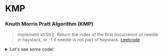 # KMP
### Knuth Morris Pratt Algorithm (KMP)

> Implement strStr(). Return the index of the first occurrence of needle in haystack, or -1 if needle is not part of haystack.
> [Leetcode](https://leetcode.com/problems/implement-strstr/)
<details><summary markdown="span">Let's see some code!</summary>

```python
class Solution:

    def indexOf(self, t, p):
        def getLongestProperPrefix(p):
            # arrarra -> [0, 0, 0, 1, 2, 3, 4]
            # amar ->    [0, 0, 1, 0]
            # aaoiaa ->  [0, 1, 0, 0, 1, 2]
            arr = [0]
            j = 0
            for i in range(1, len(p)):
                while j > 0 and p[j] != p[i]:
                    j = arr[j - 1]
                if p[j] == p[i]:
                    j += 1
                arr.append(j)
            print(arr)
            return arr

        def getMatches(t,p):
            kmp = getLongestProperPrefix(p)
            res = []
            j = 0
            for i in range(len(t)):
                while j > 0 and t[i] != p[j]:
                    j = kmp[j - 1]
                if t[i] == p[j]:
                    j += 1
                if j == len(p):
                    res.append(i - (j - 1))
                    j = kmp[j - 1]
            return res

        ans = getMatches(t,p)
        return ans if ans != [] else [-1]

    def strStr(self, string: str, pattern: str) -> int:
        return self.indexOf(string, pattern)[0] if pattern else 0

```

</details>
<BR>
